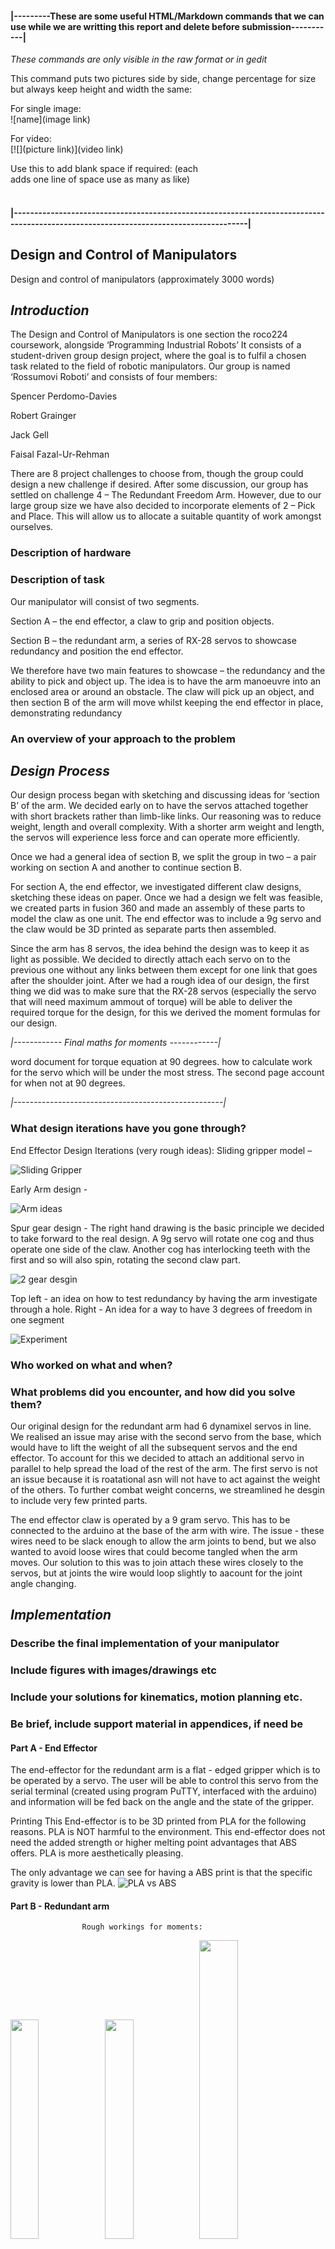 #### |---------These are some useful HTML/Markdown commands that we can use while we are writting this report and delete before submission-----------|
_These commands are only visible in the raw format or in gedit_

This command puts two pictures side by side, change percentage for size but always keep height and width the same:  
<img src="" height="0%" width="0%"/><img src="" height="0%" width="0%"/>

For single image:  
![name](image link)

For video:  
[![](picture link)](video link)

Use this to add blank space if required: (each <br> adds one line of space use as many as like)
<br><br>

#### |--------------------------------------------------------------------------------------------------------------------------------------|




## Design and Control of Manipulators 

Design and control of manipulators (approximately 3000 words)

## *Introduction*

The Design and Control of Manipulators is one section the roco224 coursework, alongside ‘Programming Industrial Robots’ It consists of a student-driven group design project, where the goal is to fulfil a chosen task related to the field of robotic manipulators. Our group is named ‘Rossumovi Roboti’ and consists of four members:

Spencer Perdomo-Davies

Robert Grainger

Jack Gell

Faisal Fazal-Ur-Rehman

There are 8 project challenges to choose from, though the group could design a new challenge if desired. After some discussion, our group has settled on challenge 4 – The Redundant Freedom Arm. However, due to our large group size we have also decided to incorporate elements of 2 – Pick and Place. This will allow us to allocate a suitable quantity of work amongst ourselves.


### Description of hardware 

### Description of task

Our manipulator will consist of two segments. 

Section A – the end effector, a claw to grip and position objects. 

Section B – the redundant arm, a series of RX-28 servos to showcase redundancy and position the end effector.

We therefore have two main features to showcase – the redundancy and the ability to pick and object up. The idea is to have the arm manoeuvre into an enclosed area or around an obstacle. The claw will pick up an object, and then section B of the arm will move whilst keeping the end effector in place, demonstrating redundancy 

### An overview of your approach to the problem

## *Design Process*

Our design process began with sketching and discussing ideas for ‘section B’ of the arm. We decided early on to have the servos attached together with short brackets rather than limb-like links. Our reasoning was to reduce weight, length and overall complexity. With a shorter arm weight and length, the servos will experience less force and can operate more efficiently.

Once we had a general idea of section B, we split the group in two – a pair working on section A and another to continue section B.

For section A, the end effector, we investigated different claw designs, sketching these ideas on paper. Once we had a design we felt was feasible, we created parts in fusion 360 and made an assembly of these parts to model the claw as one unit.
The end effector was to include a 9g servo and the claw would be 3D printed as separate parts then assembled.


Since the arm has 8 servos, the idea behind the design was to keep it as light as possible. We decided to directly attach each servo on to the previous one without any links between them except for one link that goes after the shoulder joint. After we had a rough idea of our design, the first thing we did was to make sure that the RX-28 servos (especially the servo that will need maximum ammout of torque) will be able to deliver the required torque for the design, for this we derived the moment formulas for our design.


_|------------ Final maths for moments ------------|_

word document for torque equation at 90 degrees. how to calculate work for the servo which will be under the most
stress. The second page account for when not at 90 degrees.

_|----------------------------------------------------|_

### What design iterations have you gone through?

End Effector Design Iterations (very rough ideas):
Sliding gripper model – 

![Sliding Gripper](https://github.com/rdgrainger/ROCO_224/blob/master/images/Manipulator%20-%20Sliding%20Claw%20design.jpg)

Early Arm design - 

![Arm ideas](https://github.com/rdgrainger/ROCO_224/blob/master/images/Manipulator%20-%20Early%20Arm%20designs.jpg)

Spur gear design -  The right hand drawing is the basic principle we decided to take forward to the real design. A 9g servo will rotate one cog and thus operate one side of the claw. Another cog has interlocking teeth with the first and so will also spin, rotating the second claw part.

![2 gear desgin](https://github.com/rdgrainger/ROCO_224/blob/master/images/Manipulator%20-%20Spur%20Gear%20Claw%20design.jpg)

Top left - an idea on how to test redundancy by having the arm investigate through a hole. Right - An idea for a way to have 3 degrees of freedom in one segment

![Experiment](https://github.com/rdgrainger/ROCO_224/blob/master/images/Manipulator%20-%20%20Experiment%20idea%20and%20joint%20design.jpg)

### Who worked on what and when?

### What problems did you encounter, and how did you solve them?

Our original design for the redundant arm had 6 dynamixel servos in line. We realised an issue may arise with the second servo from the base, which would have to lift the weight of all the subsequent servos and the end effector. To account for this we decided to attach an additional servo in parallel to help spread the load of the rest of the arm. The first servo is not an issue because it is roatational asn will not have to act against the weight of the others. To further combat weight concerns, we streamlined he desgin to include very few printed parts.

The end effector claw is operated by a 9 gram servo. This has to be connected to the arduino at the base of the arm with wire. The issue - these wires need to be slack enough to allow the arm joints to bend, but we also wanted to avoid loose wires that could become tangled when the arm moves. Our solution to this was to join attach these wires closely to the servos, but at joints the wire would loop slightly to aacount for the joint angle changing.


## *Implementation*

### Describe the final implementation of your manipulator

### Include figures with images/drawings etc

### Include your solutions for kinematics, motion planning etc.

### Be brief, include support material in appendices, if need be

#### Part A - End Effector

The end-effector for the redundant arm is a flat - edged gripper which is to be operated by a servo. The user will be able to control this servo from the serial terminal (created using program PuTTY, interfaced with the arduino) and information will be fed back on the angle and the state of the gripper.

Printing
This End-effector is to be 3D printed from PLA for the following reasons.
PLA is NOT harmful to the environment.
This end-effector does not need the added strength or higher melting point advantages that ABS offers.
PLA is more aesthetically pleasing.

The only advantage we can see for having a ABS print is that the specific gravity is lower than PLA.
![PLA vs ABS](https://github.com/rdgrainger/ROCO_224/blob/master/images/specific%20gravity.jpg)

#### Part B - Redundant arm



					Rough workings for moments:  
<img src="https://github.com/Faisal-f-rehman/ROCO_224/blob/master/ManipulatorDesignProject/maths/moments%20drawing%20at%200%20degrees%20redundant.jpg?raw=true" height="30%" width="30%"/><img src="https://github.com/Faisal-f-rehman/ROCO_224/blob/master/ManipulatorDesignProject/maths/moments%20calc%200%20degrees%20redundant.jpg?raw=true" height="30%" width="30%"/><img src="https://github.com/Faisal-f-rehman/ROCO_224/blob/master/ManipulatorDesignProject/maths/moments%20about%20servo%20B%20at%2090%20degrees%20redundant.jpg?raw=true" height="35%" width="35%"/>

<br><br><br><br>

**Libre writer file:**
![Jack's Torque file](https://github.com/Faisal-f-rehman/ROCO_224/blob/master/ManipulatorDesignProject/maths/JackGell_torque%20equation_%2090degres.docx)

## *Experiments* 

### What testing have you performed of the robot (or subsystems)

### How well have you been able to perform the goal task?

### Include a Method, Results, and Discussion sub-section for each experiment

## *Conclusion*

### Briefly conclude this part of the coursework
